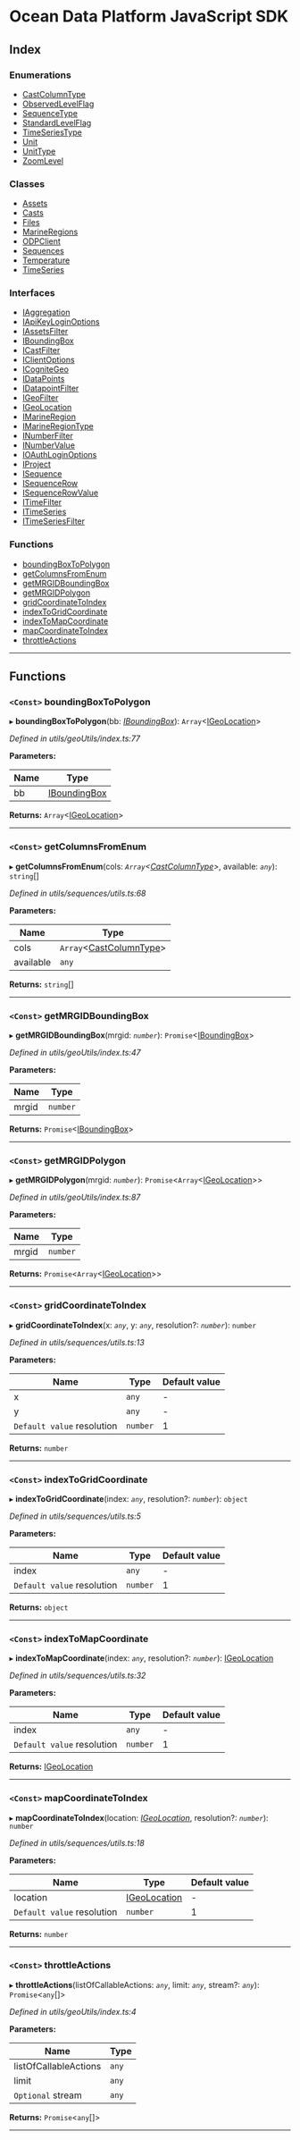 
#  Ocean Data Platform JavaScript SDK

## Index

### Enumerations

* [CastColumnType](enums/castcolumntype.md)
* [ObservedLevelFlag](enums/observedlevelflag.md)
* [SequenceType](enums/sequencetype.md)
* [StandardLevelFlag](enums/standardlevelflag.md)
* [TimeSeriesType](enums/timeseriestype.md)
* [Unit](enums/unit.md)
* [UnitType](enums/unittype.md)
* [ZoomLevel](enums/zoomlevel.md)

### Classes

* [Assets](classes/assets.md)
* [Casts](classes/casts.md)
* [Files](classes/files.md)
* [MarineRegions](classes/marineregions.md)
* [ODPClient](classes/odpclient.md)
* [Sequences](classes/sequences.md)
* [Temperature](classes/temperature.md)
* [TimeSeries](classes/timeseries.md)

### Interfaces

* [IAggregation](interfaces/iaggregation.md)
* [IApiKeyLoginOptions](interfaces/iapikeyloginoptions.md)
* [IAssetsFilter](interfaces/iassetsfilter.md)
* [IBoundingBox](interfaces/iboundingbox.md)
* [ICastFilter](interfaces/icastfilter.md)
* [IClientOptions](interfaces/iclientoptions.md)
* [ICogniteGeo](interfaces/icognitegeo.md)
* [IDataPoints](interfaces/idatapoints.md)
* [IDatapointFilter](interfaces/idatapointfilter.md)
* [IGeoFilter](interfaces/igeofilter.md)
* [IGeoLocation](interfaces/igeolocation.md)
* [IMarineRegion](interfaces/imarineregion.md)
* [IMarineRegionType](interfaces/imarineregiontype.md)
* [INumberFilter](interfaces/inumberfilter.md)
* [INumberValue](interfaces/inumbervalue.md)
* [IOAuthLoginOptions](interfaces/ioauthloginoptions.md)
* [IProject](interfaces/iproject.md)
* [ISequence](interfaces/isequence.md)
* [ISequenceRow](interfaces/isequencerow.md)
* [ISequenceRowValue](interfaces/isequencerowvalue.md)
* [ITimeFilter](interfaces/itimefilter.md)
* [ITimeSeries](interfaces/itimeseries.md)
* [ITimeSeriesFilter](interfaces/itimeseriesfilter.md)

### Functions

* [boundingBoxToPolygon](#boundingboxtopolygon)
* [getColumnsFromEnum](#getcolumnsfromenum)
* [getMRGIDBoundingBox](#getmrgidboundingbox)
* [getMRGIDPolygon](#getmrgidpolygon)
* [gridCoordinateToIndex](#gridcoordinatetoindex)
* [indexToGridCoordinate](#indextogridcoordinate)
* [indexToMapCoordinate](#indextomapcoordinate)
* [mapCoordinateToIndex](#mapcoordinatetoindex)
* [throttleActions](#throttleactions)

---

## Functions

<a id="boundingboxtopolygon"></a>

### `<Const>` boundingBoxToPolygon

▸ **boundingBoxToPolygon**(bb: *[IBoundingBox](interfaces/iboundingbox.md)*): `Array`<[IGeoLocation](interfaces/igeolocation.md)>

*Defined in utils/geoUtils/index.ts:77*

**Parameters:**

| Name | Type |
| ------ | ------ |
| bb | [IBoundingBox](interfaces/iboundingbox.md) |

**Returns:** `Array`<[IGeoLocation](interfaces/igeolocation.md)>

___
<a id="getcolumnsfromenum"></a>

### `<Const>` getColumnsFromEnum

▸ **getColumnsFromEnum**(cols: *`Array`<[CastColumnType](enums/castcolumntype.md)>*, available: *`any`*): `string`[]

*Defined in utils/sequences/utils.ts:68*

**Parameters:**

| Name | Type |
| ------ | ------ |
| cols | `Array`<[CastColumnType](enums/castcolumntype.md)> |
| available | `any` |

**Returns:** `string`[]

___
<a id="getmrgidboundingbox"></a>

### `<Const>` getMRGIDBoundingBox

▸ **getMRGIDBoundingBox**(mrgid: *`number`*): `Promise`<[IBoundingBox](interfaces/iboundingbox.md)>

*Defined in utils/geoUtils/index.ts:47*

**Parameters:**

| Name | Type |
| ------ | ------ |
| mrgid | `number` |

**Returns:** `Promise`<[IBoundingBox](interfaces/iboundingbox.md)>

___
<a id="getmrgidpolygon"></a>

### `<Const>` getMRGIDPolygon

▸ **getMRGIDPolygon**(mrgid: *`number`*): `Promise`<`Array`<[IGeoLocation](interfaces/igeolocation.md)>>

*Defined in utils/geoUtils/index.ts:87*

**Parameters:**

| Name | Type |
| ------ | ------ |
| mrgid | `number` |

**Returns:** `Promise`<`Array`<[IGeoLocation](interfaces/igeolocation.md)>>

___
<a id="gridcoordinatetoindex"></a>

### `<Const>` gridCoordinateToIndex

▸ **gridCoordinateToIndex**(x: *`any`*, y: *`any`*, resolution?: *`number`*): `number`

*Defined in utils/sequences/utils.ts:13*

**Parameters:**

| Name | Type | Default value |
| ------ | ------ | ------ |
| x | `any` | - |
| y | `any` | - |
| `Default value` resolution | `number` | 1 |

**Returns:** `number`

___
<a id="indextogridcoordinate"></a>

### `<Const>` indexToGridCoordinate

▸ **indexToGridCoordinate**(index: *`any`*, resolution?: *`number`*): `object`

*Defined in utils/sequences/utils.ts:5*

**Parameters:**

| Name | Type | Default value |
| ------ | ------ | ------ |
| index | `any` | - |
| `Default value` resolution | `number` | 1 |

**Returns:** `object`

___
<a id="indextomapcoordinate"></a>

### `<Const>` indexToMapCoordinate

▸ **indexToMapCoordinate**(index: *`any`*, resolution?: *`number`*): [IGeoLocation](interfaces/igeolocation.md)

*Defined in utils/sequences/utils.ts:32*

**Parameters:**

| Name | Type | Default value |
| ------ | ------ | ------ |
| index | `any` | - |
| `Default value` resolution | `number` | 1 |

**Returns:** [IGeoLocation](interfaces/igeolocation.md)

___
<a id="mapcoordinatetoindex"></a>

### `<Const>` mapCoordinateToIndex

▸ **mapCoordinateToIndex**(location: *[IGeoLocation](interfaces/igeolocation.md)*, resolution?: *`number`*): `number`

*Defined in utils/sequences/utils.ts:18*

**Parameters:**

| Name | Type | Default value |
| ------ | ------ | ------ |
| location | [IGeoLocation](interfaces/igeolocation.md) | - |
| `Default value` resolution | `number` | 1 |

**Returns:** `number`

___
<a id="throttleactions"></a>

### `<Const>` throttleActions

▸ **throttleActions**(listOfCallableActions: *`any`*, limit: *`any`*, stream?: *`any`*): `Promise`<`any`[]>

*Defined in utils/geoUtils/index.ts:4*

**Parameters:**

| Name | Type |
| ------ | ------ |
| listOfCallableActions | `any` |
| limit | `any` |
| `Optional` stream | `any` |

**Returns:** `Promise`<`any`[]>

___

